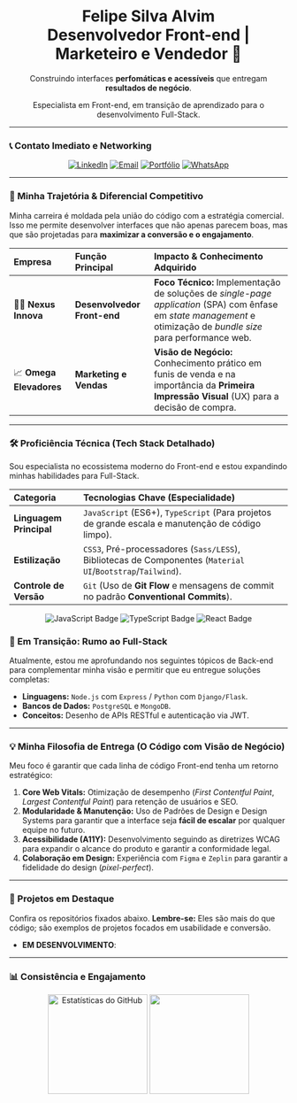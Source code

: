 <div align="center">
  <h1>Felipe Silva Alvim <br> Desenvolvedor Front-end | Marketeiro e Vendedor 🚀</h1>
  
  <p>Construindo interfaces <strong> perfomáticas e acessíveis</strong> que entregam <strong>resultados de negócio</strong>.</p>
  <p>Especialista em Front-end, em transição de aprendizado para o desenvolvimento Full-Stack.</p>
</div>

---

### 📞 Contato Imediato e Networking

<p align="center">
  <a href="https://www.linkedin.com/in/felipesalvim/" target="_blank"><img src="https://img.shields.io/badge/LinkedIn-0077B5?style=for-the-badge&logo=linkedin&logoColor=white" alt="LinkedIn"/></a>
  <a href="mailto:contato@felipealvim.com.br" target="_blank"><img src="https://img.shields.io/badge/Email-D14836?style=for-the-badge&logo=gmail&logoColor=white" alt="Email"/></a>
  <a href="https://felipealvim.com.br/" target="_blank"><img src="https://img.shields.io/badge/Portfólio-1C1E26?style=for-the-badge&logo=google-chrome&logoColor=white" alt="Portfólio"/></a>
  <a href="https://wa.me/5585998261414" target="_blank"><img src="https://img.shields.io/badge/WhatsApp-25D366?style=for-the-badge&logo=whatsapp&logoColor=white" alt="WhatsApp"/></a>
</p>

---

### 💼 Minha Trajetória & Diferencial Competitivo

Minha carreira é moldada pela união do código com a estratégia comercial. Isso me permite desenvolver interfaces que não apenas parecem boas, mas que são projetadas para **maximizar a conversão e o engajamento**.

| Empresa | Função Principal | Impacto & Conhecimento Adquirido |
| :--- | :--- | :--- |
| 🧑‍💻 **Nexus Innova** | **Desenvolvedor Front-end** | **Foco Técnico:** Implementação de soluções de *single-page application* (SPA) com ênfase em *state management* e otimização de *bundle size* para performance web. |
| 📈 **Omega Elevadores**| **Marketing e Vendas** | **Visão de Negócio:** Conhecimento prático em funis de venda e na importância da **Primeira Impressão Visual** (UX) para a decisão de compra. |

---

### 🛠️ Proficiência Técnica (Tech Stack Detalhado)

Sou especialista no ecossistema moderno do Front-end e estou expandindo minhas habilidades para Full-Stack.

| Categoria | Tecnologias Chave (Especialidade) |
| :--- | :--- |
| **Linguagem Principal** | `JavaScript` (ES6+), `TypeScript` (Para projetos de grande escala e manutenção de código limpo). |
| **Estilização** | `CSS3`, Pré-processadores (`Sass/LESS`), Bibliotecas de Componentes (`Material UI`/`Bootstrap`/`Tailwind`). |
| **Controle de Versão** | `Git` (Uso de **Git Flow** e mensagens de commit no padrão **Conventional Commits**). |

<p align="center">
  <img src="https://img.shields.io/badge/JavaScript-F7DF1E?style=for-the-badge&logo=javascript&logoColor=black" alt="JavaScript Badge"/>
  <img src="https://img.shields.io/badge/TypeScript-3178C6?style=for-the-badge&logo=typescript&logoColor=white" alt="TypeScript Badge"/>
  <img src="https://img.shields.io/badge/React-61DAFB?style=for-the-badge&logo=react&logoColor=black" alt="React Badge"/>
</p>

### 🌱 Em Transição: Rumo ao Full-Stack

Atualmente, estou me aprofundando nos seguintes tópicos de Back-end para complementar minha visão e permitir que eu entregue soluções completas:

* **Linguagens:** `Node.js` com `Express` / `Python` com `Django/Flask`.
* **Bancos de Dados:** `PostgreSQL` e `MongoDB`.
* **Conceitos:** Desenho de APIs RESTful e autenticação via JWT.

---

### 💡 Minha Filosofia de Entrega (O Código com Visão de Negócio)

Meu foco é garantir que cada linha de código Front-end tenha um retorno estratégico:

1.  **Core Web Vitals:** Otimização de desempenho (*First Contentful Paint*, *Largest Contentful Paint*) para retenção de usuários e SEO.
2.  **Modularidade & Manutenção:** Uso de Padrões de Design e Design Systems para garantir que a interface seja **fácil de escalar** por qualquer equipe no futuro.
3.  **Acessibilidade (A11Y):** Desenvolvimento seguindo as diretrizes WCAG para expandir o alcance do produto e garantir a conformidade legal.
4.  **Colaboração em Design:** Experiência com `Figma` e `Zeplin` para garantir a fidelidade do design (*pixel-perfect*).

---

### 🚀 Projetos em Destaque

Confira os repositórios fixados abaixo. **Lembre-se:** Eles são mais do que código; são exemplos de projetos focados em usabilidade e conversão.

* **EM DESENVOLVIMENTO**:

---

### 📊 Consistência e Engajamento

<div align="center">
    <img height="180em" src="https://github-readme-stats.vercel.app/api?username=felipesalvim&show_icons=true&theme=buefy&include_all_commits=true&count_private=true" alt="Estatísticas do GitHub"/>
    <img height="180em" src="https://github-readme-stats.vercel.app/api/top-langs/?username=felipesalvim&layout=compact&theme=buefy"/>
</div>

